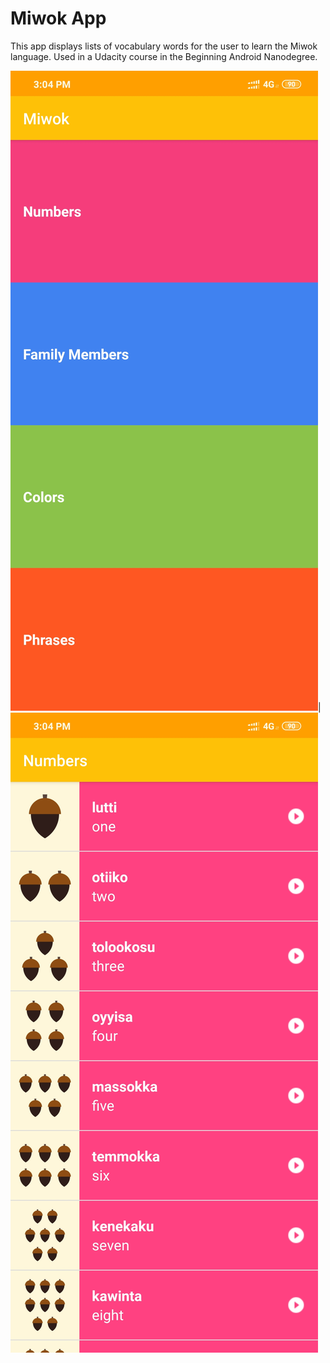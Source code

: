 Miwok App
===================================

This app displays lists of vocabulary words for the user to learn the Miwok language.
Used in a Udacity course in the Beginning Android Nanodegree.

<img src="Miwok_1.jpg">|<img src="Miwok_2.jpg">
